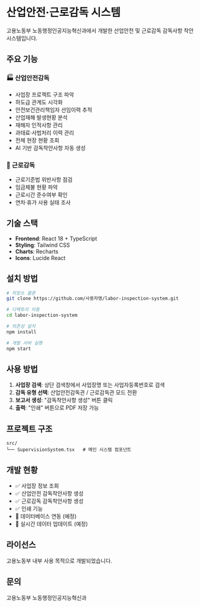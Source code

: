 # 산업안전·근로감독 시스템

고용노동부 노동행정인공지능혁신과에서 개발한 산업안전 및 근로감독 감독사항 착안 시스템입니다.

## 주요 기능

### 🏭 산업안전감독
- 사업장 프로젝트 구조 파악
- 하도급 관계도 시각화
- 안전보건관리책임자 선임이력 추적
- 산업재해 발생현황 분석
- 재해자 인적사항 관리
- 과태료·사법처리 이력 관리
- 전체 현장 현황 조회
- AI 기반 감독착안사항 자동 생성

### 👔 근로감독
- 근로기준법 위반사항 점검
- 임금체불 현황 파악
- 근로시간 준수여부 확인
- 연차·휴가 사용 실태 조사

## 기술 스택

- **Frontend**: React 18 + TypeScript
- **Styling**: Tailwind CSS
- **Charts**: Recharts
- **Icons**: Lucide React

## 설치 방법

```bash
# 저장소 클론
git clone https://github.com/사용자명/labor-inspection-system.git

# 디렉토리 이동
cd labor-inspection-system

# 의존성 설치
npm install

# 개발 서버 실행
npm start
```

## 사용 방법

1. **사업장 검색**: 상단 검색창에서 사업장명 또는 사업자등록번호로 검색
2. **감독 유형 선택**: 산업안전감독관 / 근로감독관 모드 전환
3. **보고서 생성**: "감독착안사항 생성" 버튼 클릭
4. **출력**: "인쇄" 버튼으로 PDF 저장 가능

## 프로젝트 구조

```
src/
└── SupervisionSystem.tsx   # 메인 시스템 컴포넌트
```

## 개발 현황

- ✅ 사업장 정보 조회
- ✅ 산업안전 감독착안사항 생성
- ✅ 근로감독 감독착안사항 생성
- ✅ 인쇄 기능
- 🚧 데이터베이스 연동 (예정)
- 🚧 실시간 데이터 업데이트 (예정)

## 라이선스

고용노동부 내부 사용 목적으로 개발되었습니다.

## 문의

고용노동부 노동행정인공지능혁신과  
